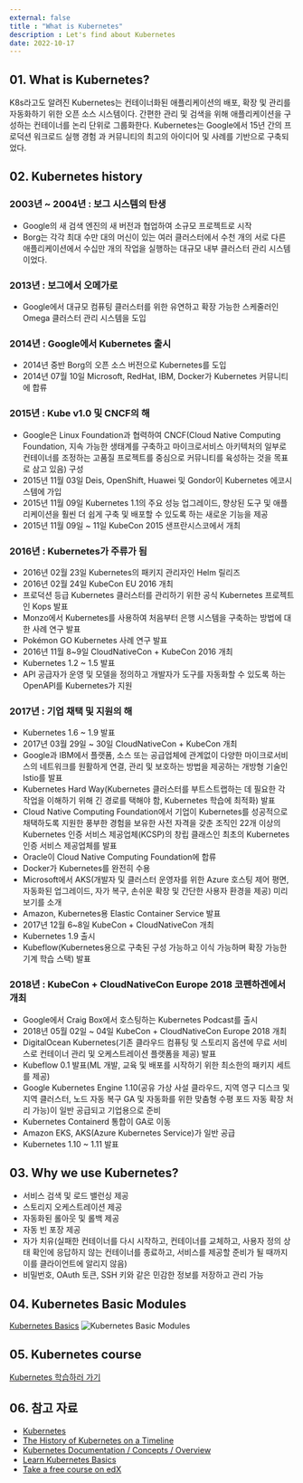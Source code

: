```yaml
---
external: false
title : "What is Kubernetes"
description : Let's find about Kubernetes
date: 2022-10-17
---
```


## 01. What is Kubernetes?

K8s라고도 알려진 Kubernetes는 컨테이너화된 애플리케이션의 배포, 확장 및 관리를 자동화하기 위한 오픈 소스 시스템이다.
간편한 관리 및 검색을 위해 애플리케이션을 구성하는 컨테이너를 논리 단위로 그룹화한다.
Kubernetes는 Google에서 15년 간의 프로덕션 워크로드 실행 경험 과 커뮤니티의 최고의 아이디어 및 사례를 기반으로 구축되었다.

## 02. Kubernetes history

### 2003년 ~ 2004년 : 보그 시스템의 탄생

- Google의 새 검색 엔진의 새 버전과 협업하여 소규모 프로젝트로 시작
- Borg는 각각 최대 수만 대의 머신이 있는 여러 클러스터에서 수천 개의 서로 다른 애플리케이션에서 수십만 개의 작업을 실행하는 대규모 내부 클러스터 관리 시스템이었다.

### 2013년 : 보그에서 오메가로

- Google에서 대규모 컴퓨팅 클러스터를 위한 유연하고 확장 가능한 스케줄러인 Omega 클러스터 관리 시스템을 도입

### 2014년 : Google에서 Kubernetes 출시

- 2014년 중반 Borg의 오픈 소스 버전으로  Kubernetes를 도입
- 2014년 07월 10일 Microsoft, RedHat, IBM, Docker가 Kubernetes 커뮤니티에 합류

### 2015년 : Kube v1.0 및 CNCF의 해

- Google은 Linux Foundation과 협력하여 CNCF(Cloud Native Computing Foundation, 지속 가능한 생태계를 구축하고 마이크로서비스 아키텍처의 일부로 컨테이너를 조정하는 고품질 프로젝트를 중심으로 커뮤니티를 육성하는 것을 목표로 삼고 있음) 구성
- 2015년 11월 03일 Deis, OpenShift, Huawei 및 Gondor이 Kubernetes 에코시스템에 가입
- 2015년 11월 09일 Kubernetes 1.1의 주요 성능 업그레이드, 향상된 도구 및 애플리케이션을 훨씬 더 쉽게 구축 및 배포할 수 있도록 하는 새로운 기능을 제공
- 2015년 11월 09일 ~ 11일 KubeCon 2015 샌프란시스코에서 개최

### 2016년 : Kubernetes가 주류가 됨

- 2016년 02월 23일 Kubernetes의 패키지 관리자인 Helm 릴리즈
- 2016년 02월 24일 KubeCon EU 2016 개최
- 프로덕션 등급 Kubernetes 클러스터를 관리하기 위한 공식 Kubernetes 프로젝트인 Kops 발표
- Monzo에서 Kubernetes를 사용하여 처음부터 은행 시스템을 구축하는 방법에 대한 사례 연구 발표
- Pokémon GO Kubernetes 사례 연구 발표
- 2016년 11월 8~9일 CloudNativeCon + KubeCon 2016 개최
- Kubernetes 1.2 ~ 1.5 발표
- API 공급자가 운영 및 모델을 정의하고 개발자가 도구를 자동화할 수 있도록 하는 OpenAPI를 Kubernetes가 지원

### 2017년 : 기업 채택 및 지원의 해

- Kubernetes 1.6 ~ 1.9 발표
- 2017년 03월 29일 ~ 30일 CloudNativeCon + KubeCon 개최
- Google과 IBM에서 플랫폼, 소스 또는 공급업체에 관계없이 다양한 마이크로서비스의 네트워크를 원활하게 연결, 관리 및 보호하는 방법을 제공하는 개방형 기술인 Istio를 발표
- Kubernetes Hard Way(Kubernetes 클러스터를 부트스트랩하는 데 필요한 각 작업을 이해하기 위해 긴 경로를 택해야 함, Kubernetes 학습에 최적화) 발표
- Cloud Native Computing Foundation에서 기업이 Kubernetes를 성공적으로 채택하도록 지원한 풍부한 경험을 보유한 사전 자격을 갖춘 조직인 22개 이상의 Kubernetes 인증 서비스 제공업체(KCSP)의 창립 클래스인 최초의 Kubernetes 인증 서비스 제공업체를 발표
- Oracle이 Cloud Native Computing Foundation에 합류
- Docker가 Kubernetes를 완전히 수용
- Microsoft에서 AKS(개발자 및 클러스터 운영자를 위한 Azure 호스팅 제어 평면, 자동화된 업그레이드, 자가 복구, 손쉬운 확장 및 간단한 사용자 환경을 제공) 미리보기를 소개
- Amazon, Kubernetes용 Elastic Container Service 발표
- 2017년 12월 6~8일 KubeCon + CloudNativeCon 개최
- Kubernetes 1.9 출시
- Kubeflow(Kubernetes용으로 구축된 구성 가능하고 이식 가능하며 확장 가능한 기계 학습 스택) 발표

### 2018년 : KubeCon + CloudNativeCon Europe 2018 코펜하겐에서 개최

- Google에서 Craig Box에서 호스팅하는 Kubernetes Podcast를 출시
- 2018년 05월 02일 ~ 04일 KubeCon + CloudNativeCon Europe 2018 개최
- DigitalOcean Kubernetes(기존 클라우드 컴퓨팅 및 스토리지 옵션에 무료 서비스로 컨테이너 관리 및 오케스트레이션 플랫폼을 제공) 발표
- Kubeflow 0.1 발표(ML 개발, 교육 및 배포를 시작하기 위한 최소한의 패키지 세트를 제공)
- Google Kubernetes Engine 1.10(공유 가상 사설 클라우드, 지역 영구 디스크 및 지역 클러스터, 노드 자동 복구 GA 및 자동화를 위한 맞춤형 수평 포드 자동 확장 처리 가능)이 일반 공급되고 기업용으로 준비
- Kubernetes Containerd 통합이 GA로 이동
- Amazon EKS, AKS(Azure Kubernetes Service)가 일반 공급
- Kubernetes 1.10 ~ 1.11 발표

## 03. Why we use Kubernetes?

- 서비스 검색 및 로드 밸런싱 제공
- 스토리지 오케스트레이션 제공
- 자동화된 롤아웃 및 롤백 제공
- 자동 빈 포장 제공
- 자가 치유(실패한 컨테이너를 다시 시작하고, 컨테이너를 교체하고, 사용자 정의 상태 확인에 응답하지 않는 컨테이너를 종료하고, 서비스를 제공할 준비가 될 때까지 이를 클라이언트에 알리지 않음)
- 비밀번호, OAuth 토큰, SSH 키와 같은 민감한 정보를 저장하고 관리 가능

## 04. Kubernetes Basic Modules

[Kubernetes Basics](https://kubernetes.io/docs/tutorials/kubernetes-basics/)
![Kubernetes Basic Modules](https://github.com/WoojinJeonkr/WoojinJeonkr.github.io/blob/main/assets/images/post/Kubernetes_Basic_Modules.png?raw=true)

## 05. Kubernetes course

[Kubernetes 학습하러 가기](https://kubernetes.io/training/)

## 06. 참고 자료

- [Kubernetes](https://kubernetes.io/)
- [The History of Kubernetes on a Timeline](https://blog.risingstack.com/the-history-of-kubernetes/)
- [Kubernetes Documentation / Concepts / Overview](https://kubernetes.io/docs/concepts/overview/)
- [Learn Kubernetes Basics](https://kubernetes.io/docs/tutorials/kubernetes-basics/)
- [Take a free course on edX](https://kubernetes.io/training/)
